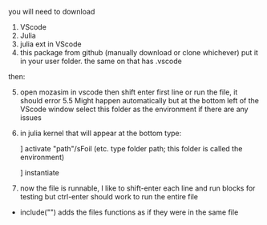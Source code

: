 
you will need to download

1. VScode
2. Julia
3. julia ext in VScode
4. this package from github (manually download or clone whichever) put it in your user folder. the same on that has .vscode

then:

5. open mozasim in vscode then shift enter first line or run the file, it should error
   5.5 Might happen automatically but at the bottom left of the VScode window select this folder as the environment if there are any issues
   
7. in julia kernel that will appear at the bottom type:
   
   ] activate "path"/sFoil  (etc. type folder path; this folder is called the environment)
   
   ] instantiate
   
8. now the file is runnable, I like to shift-enter each line and run blocks for testing but ctrl-enter should work to run the entire file



* include("") adds the files functions as if they were in the same file

